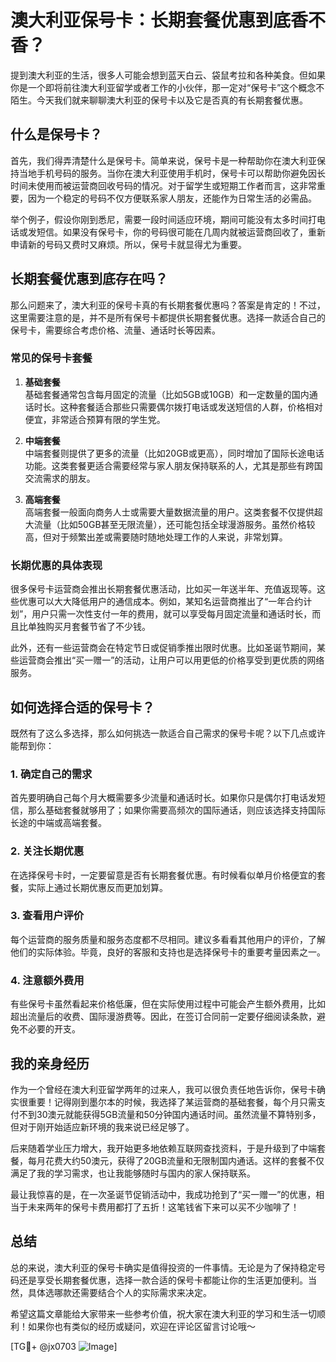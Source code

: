 # 澳大利亚保号卡：长期套餐优惠到底香不香？

提到澳大利亚的生活，很多人可能会想到蓝天白云、袋鼠考拉和各种美食。但如果你是一个即将前往澳大利亚留学或者工作的小伙伴，那一定对“保号卡”这个概念不陌生。今天我们就来聊聊澳大利亚的保号卡以及它是否真的有长期套餐优惠。

## 什么是保号卡？

首先，我们得弄清楚什么是保号卡。简单来说，保号卡是一种帮助你在澳大利亚保持当地手机号码的服务。当你在澳大利亚使用手机时，保号卡可以帮助你避免因长时间未使用而被运营商回收号码的情况。对于留学生或短期工作者而言，这非常重要，因为一个稳定的号码不仅方便联系家人朋友，还能作为日常生活的必需品。

举个例子，假设你刚到悉尼，需要一段时间适应环境，期间可能没有太多时间打电话或发短信。如果没有保号卡，你的号码很可能在几周内就被运营商回收了，重新申请新的号码又费时又麻烦。所以，保号卡就显得尤为重要。

## 长期套餐优惠到底存在吗？

那么问题来了，澳大利亚的保号卡真的有长期套餐优惠吗？答案是肯定的！不过，这里需要注意的是，并不是所有保号卡都提供长期套餐优惠。选择一款适合自己的保号卡，需要综合考虑价格、流量、通话时长等因素。

### 常见的保号卡套餐

1. **基础套餐**  
   基础套餐通常包含每月固定的流量（比如5GB或10GB）和一定数量的国内通话时长。这种套餐适合那些只需要偶尔拨打电话或发送短信的人群，价格相对便宜，非常适合预算有限的学生党。

2. **中端套餐**  
   中端套餐则提供了更多的流量（比如20GB或更高），同时增加了国际长途电话功能。这类套餐更适合需要经常与家人朋友保持联系的人，尤其是那些有跨国交流需求的朋友。

3. **高端套餐**  
   高端套餐一般面向商务人士或需要大量数据流量的用户。这类套餐不仅提供超大流量（比如50GB甚至无限流量），还可能包括全球漫游服务。虽然价格较高，但对于频繁出差或需要随时随地处理工作的人来说，非常划算。

### 长期优惠的具体表现

很多保号卡运营商会推出长期套餐优惠活动，比如买一年送半年、充值返现等。这些优惠可以大大降低用户的通信成本。例如，某知名运营商推出了“一年合约计划”，用户只需一次性支付一年的费用，就可以享受每月固定流量和通话时长，而且比单独购买月套餐节省了不少钱。

此外，还有一些运营商会在特定节日或促销季推出限时优惠。比如圣诞节期间，某些运营商会推出“买一赠一”的活动，让用户可以用更低的价格享受到更优质的网络服务。

## 如何选择合适的保号卡？

既然有了这么多选择，那么如何挑选一款适合自己需求的保号卡呢？以下几点或许能帮到你：

### 1. 确定自己的需求  
首先要明确自己每个月大概需要多少流量和通话时长。如果你只是偶尔打电话发短信，那么基础套餐就够用了；如果你需要高频次的国际通话，则应该选择支持国际长途的中端或高端套餐。

### 2. 关注长期优惠  
在选择保号卡时，一定要留意是否有长期套餐优惠。有时候看似单月价格便宜的套餐，实际上通过长期优惠反而更加划算。

### 3. 查看用户评价  
每个运营商的服务质量和服务态度都不尽相同。建议多看看其他用户的评价，了解他们的实际体验。毕竟，良好的客服和支持也是选择保号卡的重要考量因素之一。

### 4. 注意额外费用  
有些保号卡虽然看起来价格低廉，但在实际使用过程中可能会产生额外费用，比如超出流量后的收费、国际漫游费等。因此，在签订合同前一定要仔细阅读条款，避免不必要的开支。

## 我的亲身经历

作为一个曾经在澳大利亚留学两年的过来人，我可以很负责任地告诉你，保号卡确实很重要！记得刚到墨尔本的时候，我选择了某运营商的基础套餐，每个月只需支付不到30澳元就能获得5GB流量和50分钟国内通话时间。虽然流量不算特别多，但对于刚开始适应新环境的我来说已经足够了。

后来随着学业压力增大，我开始更多地依赖互联网查找资料，于是升级到了中端套餐，每月花费大约50澳元，获得了20GB流量和无限制国内通话。这样的套餐不仅满足了我的学习需求，也让我能够随时与国内的家人保持联系。

最让我惊喜的是，在一次圣诞节促销活动中，我成功抢到了“买一赠一”的优惠，相当于未来两年的保号卡费用都打了五折！这笔钱省下来可以买不少咖啡了！

## 总结

总的来说，澳大利亚的保号卡确实是值得投资的一件事情。无论是为了保持稳定号码还是享受长期套餐优惠，选择一款合适的保号卡都能让你的生活更加便利。当然，具体选哪款还需要结合个人的实际需求来决定。

希望这篇文章能给大家带来一些参考价值，祝大家在澳大利亚的学习和生活一切顺利！如果你也有类似的经历或疑问，欢迎在评论区留言讨论哦～

[TG💪+ @jx0703 ![Image](https://github.com/user-attachments/assets/dbca1d08-cadb-493c-b0ec-ad6f7a83f270)]